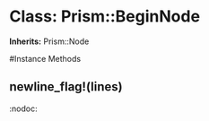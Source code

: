 # Class: Prism::BeginNode
**Inherits:** Prism::Node
    




#Instance Methods
## newline_flag!(lines) [](#method-i-newline_flag!)
:nodoc:

